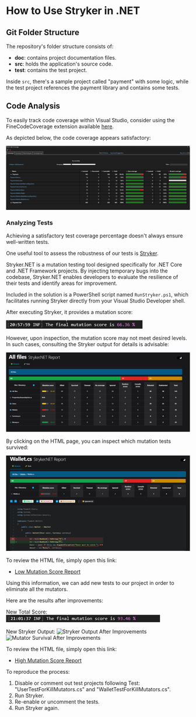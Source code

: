 # How to Use Stryker in .NET

## Git Folder Structure

The repository's folder structure consists of:

- **doc**: contains project documentation files.
- **src**: holds the application's source code.
- **test**: contains the test project.

Inside `src`, there's a sample project called "payment" with some logic, while the test project references the payment library and contains some tests.

## Code Analysis

To easily track code coverage within Visual Studio, consider using the FineCodeCoverage extension available [here](https://marketplace.visualstudio.com/items?itemName=FortuneNgwenya.FineCodeCoverage2022).

As depicted below, the code coverage appears satisfactory:

![Code Coverage](./docs/Images/CodeCoverage.png)

### Analyzing Tests

Achieving a satisfactory test coverage percentage doesn't always ensure well-written tests.

One useful tool to assess the robustness of our tests is [Stryker](https://stryker-mutator.io/).

Stryker.NET is a mutation testing tool designed specifically for .NET Core and .NET Framework projects. By injecting temporary bugs into the codebase, Stryker.NET enables developers to evaluate the resilience of their tests and identify areas for improvement.

Included in the solution is a PowerShell script named `RunStryker.ps1`, which facilitates running Stryker directly from your Visual Studio Developer shell.

After executing Stryker, it provides a mutation score:

![Mutation Score Before Improvements](./docs/Images/BeforeImprovements/60PercScore.png)

However, upon inspection, the mutation score may not meet desired levels. In such cases, consulting the Stryker output for details is advisable:

![Stryker Output Before Improvements](./docs/Images/BeforeImprovements/Stryker.png)

By clicking on the HTML page, you can inspect which mutation tests survived:

![Mutator Survival Before Improvements](./docs/Images/BeforeImprovements/Stryker_MutatorSurvived.png)

To review the HTML file, simply open this link:
- [Low Mutation Score Report](./docs/StrykerOutput/LowMutationScore/mutation-report.html)

Using this information, we can add new tests to our project in order to eliminate all the mutators.

Here are the results after improvements:

New Total Score:
![Mutation Score After Improvements](./docs/Images/AfterImprovements/90PercScore.png)

New Stryker Output:
![Stryker Output After Improvements](./docs/Images/AfterImprovements/AfterImprovement_Overview.png)
![Mutator Survival After Improvements](./docs/Images/AfterImprovements/AfterImprovement_MutationSample.png)

To review the HTML file, simply open this link:
- [High Mutation Score Report](./docs/StrykerOutput/HighMutationScore/mutation-report.html)

To reproduce the process:

1. Disable or comment out test projects following Test: "UserTestForKillMutators.cs" and "WalletTestForKillMutators.cs".
2. Run Stryker.
3. Re-enable or uncomment the tests.
4. Run Stryker again.